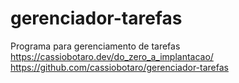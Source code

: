 # gerenciador-tarefas
Programa para gerenciamento de tarefas
https://cassiobotaro.dev/do_zero_a_implantacao/
https://github.com/cassiobotaro/gerenciador-tarefas

